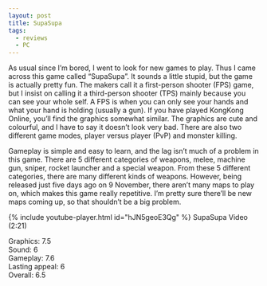 ```yaml
---
layout: post
title: SupaSupa
tags:
  - reviews
  - PC
---
```


As usual since I’m bored, I went to look for new games to play. Thus I came across this game called “SupaSupa”. It sounds a little stupid, but the game is actually pretty fun. The makers call it a first-person shooter (FPS) game, but I insist on calling it a third-person shooter (TPS) mainly because you can see your whole self. A FPS is when you can only see your hands and what your hand is holding (usually a gun). If you have played KongKong Online, you’ll find the graphics somewhat similar. The graphics are cute and colourful, and I have to say it doesn’t look very bad. There are also two different game modes, player versus player (PvP) and monster killing.

Gameplay is simple and easy to learn, and the lag isn’t much of a problem in this game. There are 5 different categories of weapons, melee, machine gun, sniper, rocket launcher and a special weapon. From these 5 different categories, there are many different kinds of weapons. However, being released just five days ago on 9 November, there aren’t many maps to play on, which makes this game really repetitive. I’m pretty sure there’ll be new maps coming up, so that shouldn’t be a big problem.

{% include youtube-player.html id="hJN5geoE3Qg" %}
SupaSupa Video (2:21)

Graphics: 7.5\
Sound: 6\
Gameplay: 7.6\
Lasting appeal: 6\
Overall: 6.5